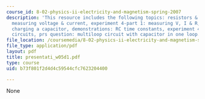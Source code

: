 ```yaml
---
course_id: 8-02-physics-ii-electricity-and-magnetism-spring-2007
description: 'This resource includes the following topics: resistors & ohm?s law,
  measuring voltage & current, experiment 4-part 1: measuring V, I & R, prs questions:
  charging a capacitor, demonstrations: RC time constants, experiment 4-part II: RC
  circuits, prs question: multiloop circuit with capacitor in one loop.'
file_location: /coursemedia/8-02-physics-ii-electricity-and-magnetism-spring-2007/b73f801f2d4d4c59544cfc7623204400_presentati_w05d1.pdf
file_type: application/pdf
layout: pdf
title: presentati_w05d1.pdf
type: course
uid: b73f801f2d4d4c59544cfc7623204400

---
```

None